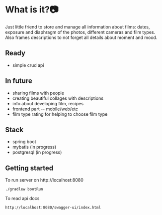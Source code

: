 # What is it?📷

Just little friend to store and manage all information about films: dates, exposure and diaphragm of the photos, 
different cameras and film types. Also frames descriptions to not forget all details about moment and mood. 

## Ready
- simple crud api

## In future
- sharing films with people
- creating beautiful collages with descriptions
- info about developing film, recipes
- frontend part -- mobile/web/etc
- film type rating for helping to choose film type

## Stack
- spring boot
- mybatis (in progress)
- postgresql (in progress)

## Getting started

To run server on http://localhost:8080

    ./gradlew bootRun

To read api docs

    http://localhost:8080/swagger-ui/index.html